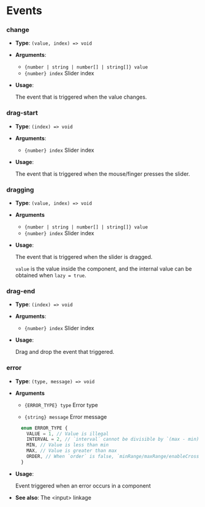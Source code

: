 # Events

### change

- **Type**: `(value, index) => void`

- **Arguments**:

  - `{number | string | number[] | string[]} value`
  - `{number} index` Slider index

- **Usage**:

  The event that is triggered when the value changes.

### drag-start

- **Type**: `(index) => void`

- **Arguments**:

  - `{number} index` Slider index

- **Usage**:

  The event that is triggered when the mouse/finger presses the slider.

### dragging

- **Type**: `(value, index) => void`

- **Arguments**

  - `{number | string | number[] | string[]} value`
  - `{number} index` Slider index

- **Usage**:

  The event that is triggered when the slider is dragged.

  `value` is the value inside the component, and the internal value can be obtained when `lazy = true`.

### drag-end

- **Type**: `(index) => void`

- **Arguments**:

  - `{number} index` Slider index

- **Usage**:

  Drag and drop the event that triggered.

### error

- **Type**: `(type, message) => void`

- **Arguments**

  - `{ERROR_TYPE} type` Error type

  - `{string} message` Error message

  ```ts
    enum ERROR_TYPE {
      VALUE = 1, // Value is illegal
      INTERVAL = 2, // `interval` cannot be divisible by `(max - min)`
      MIN, // Value is less than min
      MAX, // Value is greater than max
      ORDER, // When `order` is false, `minRange/maxRange/enableCross/fixed` is still set
    }
  ```

- **Usage**:

  Event triggered when an error occurs in a component

- **See also**: <router-link :to="$route.meta.lang + 'advanced/input'">The \<input> linkage</router-link>

